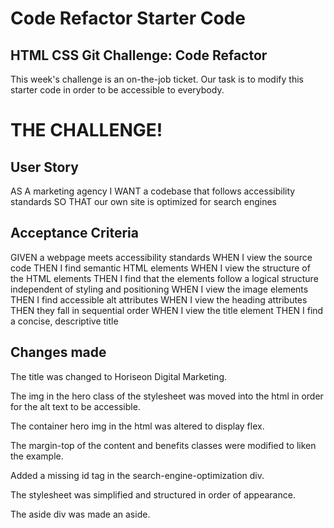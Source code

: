 # Code Refactor Starter Code


## HTML CSS Git Challenge: Code Refactor

This week's challenge is an on-the-job ticket. Our task is to modify this starter code in order to be accessible to everybody.

## <h1>THE CHALLENGE!</h1>
## User Story
AS A marketing agency
I WANT a codebase that follows accessibility standards
SO THAT our own site is optimized for search engines

## Acceptance Criteria
GIVEN a webpage meets accessibility standards
WHEN I view the source code
THEN I find semantic HTML elements
WHEN I view the structure of the HTML elements
THEN I find that the elements follow a logical structure independent of styling and positioning
WHEN I view the image elements
THEN I find accessible alt attributes
WHEN I view the heading attributes
THEN they fall in sequential order
WHEN I view the title element
THEN I find a concise, descriptive title

## Changes made

The title was changed to Horiseon Digital Marketing.

The img in the hero class of the stylesheet was moved into the html in order for the alt text to be accessible. 

The container hero img in the html was altered to display flex.

The margin-top of the content and benefits classes were modified to liken the example.

Added a missing id tag in the search-engine-optimization div.

The stylesheet was simplified and structured in order of appearance.

The aside div was made an aside.


